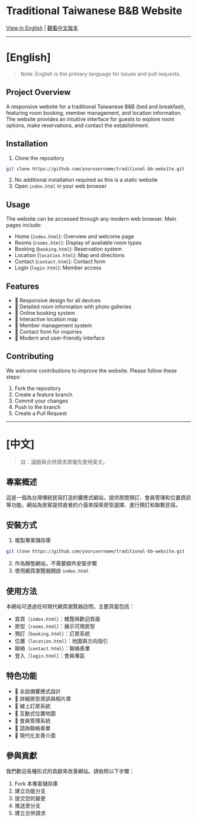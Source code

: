# Traditional Taiwanese B&B Website

[View in English](#english) | [觀看中文版本](#中文)

---

# [English]

> Note: English is the primary language for issues and pull requests.

## Project Overview

A responsive website for a traditional Taiwanese B&B (bed and breakfast), featuring room booking, member management, and location information. The website provides an intuitive interface for guests to explore room options, make reservations, and contact the establishment.

## Installation

1. Clone the repository

```bash
git clone https://github.com/yourusername/traditional-bb-website.git
```

2. No additional installation required as this is a static website
3. Open `index.html` in your web browser

## Usage

The website can be accessed through any modern web browser. Main pages include:

- Home (`index.html`): Overview and welcome page
- Rooms (`rooms.html`): Display of available room types
- Booking (`booking.html`): Reservation system
- Location (`location.html`): Map and directions
- Contact (`contact.html`): Contact form
- Login (`login.html`): Member access

## Features

- 📱 Responsive design for all devices
- 🏨 Detailed room information with photo galleries
- 📅 Online booking system
- 📍 Interactive location map
- 👤 Member management system
- 📝 Contact form for inquiries
- 🎨 Modern and user-friendly interface

## Contributing

We welcome contributions to improve the website. Please follow these steps:

1. Fork the repository
2. Create a feature branch
3. Commit your changes
4. Push to the branch
5. Create a Pull Request

---

# [中文]

> 註：議題與合併請求請優先使用英文。

## 專案概述

這是一個為台灣傳統民宿打造的響應式網站，提供房間預訂、會員管理和位置資訊等功能。網站為旅客提供直覺的介面來探索房型選擇、進行預訂和聯繫民宿。

## 安裝方式

1. 複製專案儲存庫

```bash
git clone https://github.com/yourusername/traditional-bb-website.git
```

2. 作為靜態網站，不需要額外安裝步驟
3. 使用網頁瀏覽器開啟 `index.html`

## 使用方法

本網站可透過任何現代網頁瀏覽器訪問。主要頁面包括：

- 首頁（`index.html`）：概覽與歡迎頁面
- 房型（`rooms.html`）：展示可用房型
- 預訂（`booking.html`）：訂房系統
- 位置（`location.html`）：地圖與方向指引
- 聯絡（`contact.html`）：聯絡表單
- 登入（`login.html`）：會員專區

## 特色功能

- 📱 全設備響應式設計
- 🏨 詳細房型資訊與相片庫
- 📅 線上訂房系統
- 📍 互動式位置地圖
- 👤 會員管理系統
- 📝 諮詢聯絡表單
- 🎨 現代化友善介面

## 參與貢獻

我們歡迎各種形式的貢獻來改善網站。請依照以下步驟：

1. Fork 本專案儲存庫
2. 建立功能分支
3. 提交您的變更
4. 推送至分支
5. 建立合併請求
